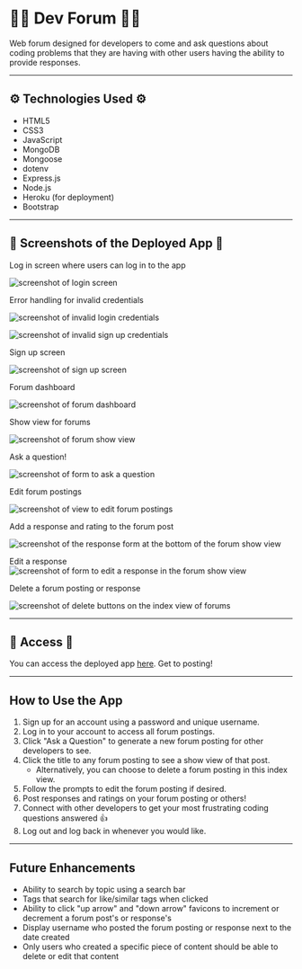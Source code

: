 # 👨‍💻 Dev Forum 👩‍💻
Web forum designed for developers to come and ask questions about coding problems that they are having with other users having the ability to provide responses. 

---

## ⚙️ Technologies Used ⚙️

- HTML5
- CSS3
- JavaScript
- MongoDB
- Mongoose
- dotenv
- Express.js
- Node.js
- Heroku (for deployment)
- Bootstrap

---

## 📸 Screenshots of the Deployed App 📸

Log in screen where users can log in to the app

![screenshot of login screen](public/imgs/homescreen.png)

Error handling for invalid credentials

![screenshot of invalid login credentials](public/imgs/login-error.png)

![screenshot of invalid sign up credentials](public/imgs/signup-error.png)

Sign up screen

![screenshot of sign up screen](public/imgs/signup.png)

Forum dashboard

![screenshot of forum dashboard](public/imgs/forumDashboard.png)

Show view for forums

![screenshot of forum show view](public/imgs/forumShow.png)

Ask a question!

![screenshot of form to ask a question](public/imgs/askQuestion.png)

Edit forum postings

![screenshot of view to edit forum postings](public/imgs/editForum.png)

Add a response and rating to the forum post

![screenshot of the response form at the bottom of the forum show view](public/imgs/postResponse.png)

Edit a response
![screenshot of form to edit a response in the forum show view](public/imgs/editResponse.png)

Delete a forum posting or response

![screenshot of delete buttons on the index view of forums](public/imgs/deletePosting.png)

--- 
## 💃 Access 🕺

You can access the deployed app [here](https://software-developer-forums.herokuapp.com/users/login). Get to posting!

---

## How to Use the App 

1. Sign up for an account using a password and unique username.
1. Log in to your account to access all forum postings. 
1. Click "Ask a Question" to generate a new forum posting for other developers to see. 
1. Click the title to any forum posting to see a show view of that post.
    - Alternatively, you can choose to delete a forum posting in this index view. 
1. Follow the prompts to edit the forum posting if desired.
1. Post responses and ratings on your forum posting or others!
1. Connect with other developers to get your most frustrating coding questions answered 👍 
1. Log out and log back in whenever you would like.

--- 
## Future Enhancements 

- Ability to search by topic using a search bar
- Tags that search for like/similar tags when clicked
- Ability to click "up arrow" and "down arrow" favicons to increment or decrement a forum post's or response's 
- Display username who posted the forum posting or response next to the date created
- Only users who created a specific piece of content should be able to delete or edit that content
